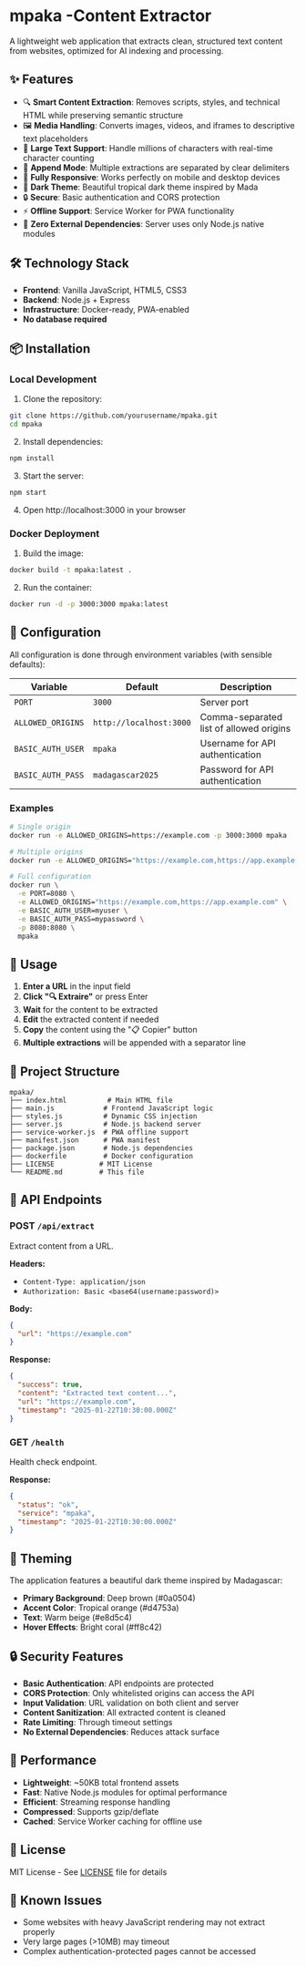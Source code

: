#  mpaka -Content Extractor

A lightweight web application that extracts clean, structured text content from websites, optimized for AI indexing and processing. 

## ✨ Features

- 🔍 **Smart Content Extraction**: Removes scripts, styles, and technical HTML while preserving semantic structure
- 🖼️ **Media Handling**: Converts images, videos, and iframes to descriptive text placeholders
- 📝 **Large Text Support**: Handle millions of characters with real-time character counting
- 🔄 **Append Mode**: Multiple extractions are separated by clear delimiters
- 📱 **Fully Responsive**: Works perfectly on mobile and desktop devices
- 🌙 **Dark Theme**: Beautiful tropical dark theme inspired by Mada
- 🔒 **Secure**: Basic authentication and CORS protection
- ⚡ **Offline Support**: Service Worker for PWA functionality
- 🚀 **Zero External Dependencies**: Server uses only Node.js native modules

## 🛠️ Technology Stack

- **Frontend**: Vanilla JavaScript, HTML5, CSS3
- **Backend**: Node.js + Express
- **Infrastructure**: Docker-ready, PWA-enabled
- **No database required**

## 📦 Installation

### Local Development

1. Clone the repository:
```bash
git clone https://github.com/yourusername/mpaka.git
cd mpaka
```

2. Install dependencies:
```bash
npm install
```

3. Start the server:
```bash
npm start
```

4. Open http://localhost:3000 in your browser

### Docker Deployment

1. Build the image:
```bash
docker build -t mpaka:latest .
```

2. Run the container:
```bash
docker run -d -p 3000:3000 mpaka:latest
```

## 🔧 Configuration

All configuration is done through environment variables (with sensible defaults):

| Variable | Default | Description |
|----------|---------|-------------|
| `PORT` | `3000` | Server port |
| `ALLOWED_ORIGINS` | `http://localhost:3000` | Comma-separated list of allowed origins |
| `BASIC_AUTH_USER` | `mpaka` | Username for API authentication |
| `BASIC_AUTH_PASS` | `madagascar2025` | Password for API authentication |

### Examples

```bash
# Single origin
docker run -e ALLOWED_ORIGINS=https://example.com -p 3000:3000 mpaka

# Multiple origins
docker run -e ALLOWED_ORIGINS="https://example.com,https://app.example.com" -p 3000:3000 mpaka

# Full configuration
docker run \
  -e PORT=8080 \
  -e ALLOWED_ORIGINS="https://example.com,https://app.example.com" \
  -e BASIC_AUTH_USER=myuser \
  -e BASIC_AUTH_PASS=mypassword \
  -p 8080:8080 \
  mpaka
```

## 🎯 Usage

1. **Enter a URL** in the input field
2. **Click "🔍 Extraire"** or press Enter
3. **Wait** for the content to be extracted
4. **Edit** the extracted content if needed
5. **Copy** the content using the "📋 Copier" button
6. **Multiple extractions** will be appended with a separator line

## 📁 Project Structure

```
mpaka/
├── index.html          # Main HTML file
├── main.js            # Frontend JavaScript logic
├── styles.js          # Dynamic CSS injection
├── server.js          # Node.js backend server
├── service-worker.js  # PWA offline support
├── manifest.json      # PWA manifest
├── package.json       # Node.js dependencies
├── dockerfile         # Docker configuration
├── LICENSE           # MIT License
└── README.md         # This file
```

## 🔌 API Endpoints

### POST `/api/extract`
Extract content from a URL.

**Headers:**
- `Content-Type: application/json`
- `Authorization: Basic <base64(username:password)>`

**Body:**
```json
{
  "url": "https://example.com"
}
```

**Response:**
```json
{
  "success": true,
  "content": "Extracted text content...",
  "url": "https://example.com",
  "timestamp": "2025-01-22T10:30:00.000Z"
}
```

### GET `/health`
Health check endpoint.

**Response:**
```json
{
  "status": "ok",
  "service": "mpaka",
  "timestamp": "2025-01-22T10:30:00.000Z"
}
```

## 🎨 Theming

The application features a beautiful dark theme inspired by Madagascar:
- **Primary Background**: Deep brown (#0a0504)
- **Accent Color**: Tropical orange (#d4753a)
- **Text**: Warm beige (#e8d5c4)
- **Hover Effects**: Bright coral (#ff8c42)

## 🔒 Security Features

- **Basic Authentication**: API endpoints are protected
- **CORS Protection**: Only whitelisted origins can access the API
- **Input Validation**: URL validation on both client and server
- **Content Sanitization**: All extracted content is cleaned
- **Rate Limiting**: Through timeout settings
- **No External Dependencies**: Reduces attack surface

## 🚀 Performance

- **Lightweight**: ~50KB total frontend assets
- **Fast**: Native Node.js modules for optimal performance
- **Efficient**: Streaming response handling
- **Compressed**: Supports gzip/deflate
- **Cached**: Service Worker caching for offline use

## 📄 License

MIT License - See [LICENSE](LICENSE) file for details


## 🐛 Known Issues

- Some websites with heavy JavaScript rendering may not extract properly
- Very large pages (>10MB) may timeout
- Complex authentication-protected pages cannot be accessed


